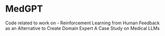 # MedGPT
Code related to work on - Reinforcement Learning from Human Feedback as an Alternative to Create Domain Expert A Case Study on Medical LLMs
